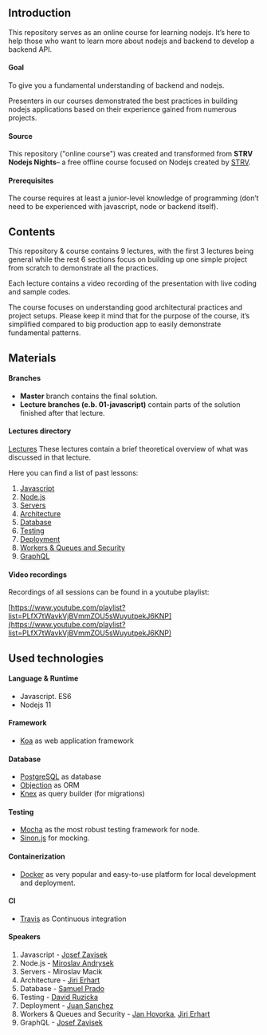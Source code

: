 ## Introduction
This repository serves as an online course for learning nodejs.
It’s here to help those who want to learn more about nodejs and backend to develop a backend API.

#### Goal
To give you a fundamental understanding of backend and nodejs.

Presenters in our courses demonstrated the best practices in building nodejs applications based on their experience gained from numerous projects.

#### Source
This repository ("online course") was created and transformed from **STRV Nodejs Nights**–
a free offline course focused on Nodejs created by [STRV](https://www.strv.com/).

#### Prerequisites
The course requires at least a junior-level knowledge of programming (don’t need to be experienced with javascript, node or backend itself).

## Contents

This repository & course contains 9 lectures, with the first 3 lectures being general while the rest 6 sections
focus on building up one simple project from scratch to demonstrate all the practices.

Each lecture contains a video recording of the presentation with live coding and sample codes.

The course focuses on understanding good architectural practices and project setups. Please keep it mind that for the purpose of the course, it’s simplified compared to big production app to easily demonstrate fundamental patterns.

## Materials

#### Branches
- **Master** branch contains the final solution.
- **Lecture branches (e.b. 01-javascript)** contain parts of the solution finished after that lecture.

#### Lectures directory

[Lectures](https://github.com/strvcom/nodejs-nights-2018/tree/master/lectures)
These lectures contain a brief theoretical overview of what was discussed in that lecture.

Here you can find a list of past lessons:

1. [Javascript](https://github.com/strvcom/nodejs-nights-2018/tree/master/lectures/01-javascript)
2. [Node.js](https://github.com/strvcom/nodejs-nights-2018/tree/master/lectures/02-nodejs)
3. [Servers](https://github.com/strvcom/nodejs-nights-2018/tree/master/lectures/03-servers)
4. [Architecture](https://github.com/strvcom/nodejs-nights-2018/tree/master/lectures/04-architecture)
5. [Database](https://github.com/strvcom/nodejs-nights-2018/tree/master/lectures/05-database)
6. [Testing](https://github.com/strvcom/nodejs-nights-2018/tree/master/lectures/06-testing)
7. [Deployment](https://github.com/strvcom/nodejs-nights-2018/tree/master/lectures/07-deployment)
8. [Workers & Queues and Security](https://github.com/strvcom/nodejs-nights-2018/tree/master/lectures/08-workers-security)
9. [GraphQL](https://github.com/strvcom/nodejs-nights-2018/tree/master/lectures/09-graphql)

#### Video recordings
Recordings of all sessions can be found in a youtube playlist:

[https://www.youtube.com/playlist?list=PLfX7tWavkVjBVmmZOU5sWuyutpekJ6KNP](https://www.youtube.com/playlist?list=PLfX7tWavkVjBVmmZOU5sWuyutpekJ6KNP)


## Used technologies
#### Language & Runtime
- Javascript. ES6
- Nodejs 11

#### Framework
- [Koa](https://github.com/koajs/koa) as web application framework

#### Database
- [PostgreSQL](https://www.postgresql.org/) as database
- [Objection](https://github.com/sensepost/objection) as ORM
- [Knex](https://github.com/tgriesser/knex) as query builder (for migrations)

#### Testing
- [Mocha](https://github.com/mochajs/mocha) as the most robust testing framework for node.
- [Sinon.js](https://sinonjs.org/) for mocking.

#### Containerization
- [Docker](https://www.docker.com/) as very popular and easy-to-use platform for local development and deployment.

#### CI
- [Travis](https://travis-ci.org/) as Continuous integration


#### Speakers
1. Javascript - [Josef Zavisek](https://www.linkedin.com/in/zavisek)
2. Node.js - [Miroslav Andrysek](https://www.linkedin.com/in/mandrysek/)
3. Servers - Miroslav Macik
4. Architecture - [Jiri Erhart](https://www.linkedin.com/in/ji%C5%99%C3%AD-erhart-bb03437b/)
5. Database - [Samuel Prado](https://www.linkedin.com/in/samuel-prado-80b80121/)
6. Testing - [David Ruzicka](https://www.linkedin.com/in/davidruzickacz/)
7. Deployment - [Juan Sanchez](https://www.linkedin.com/in/juan-sanchez-508901b8/)
8. Workers & Queues and Security - [Jan Hovorka](https://www.linkedin.com/in/honzahovorka/), [Jiri Erhart](https://www.linkedin.com/in/ji%C5%99%C3%AD-erhart-bb03437b/)
9. GraphQL - [Josef Zavisek](https://www.linkedin.com/in/zavisek)
